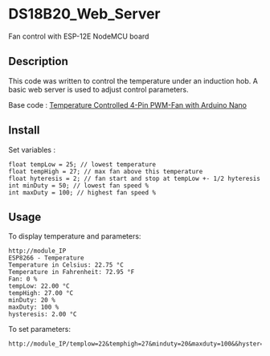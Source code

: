 # DS18B20_Web_Server
Fan control with ESP-12E NodeMCU board

## Description
This code was written to control the temperature under an induction hob. A basic web server is used to adjust control parameters.

Base code : [Temperature Controlled 4-Pin PWM-Fan with Arduino Nano](https://github.com/mariuste/Fan_Temp_Control)

## Install
Set variables :

```
float tempLow = 25; // lowest temperature
float tempHigh = 27; // max fan above this temperature
float hyteresis = 2; // fan start and stop at tempLow +- 1/2 hyteresis
int minDuty = 50; // lowest fan speed %
int maxDuty = 100; // highest fan speed %
```

## Usage
To display temperature and parameters:

```
http://module_IP
ESP8266 - Temperature
Temperature in Celsius: 22.75 °C
Temperature in Fahrenheit: 72.95 °F
Fan: 0 %
tempLow: 22.00 °C
tempHigh: 27.00 °C
minDuty: 20 %
maxDuty: 100 %
hysteresis: 2.00 °C
```

To set parameters:

```
http://module_IP/templow=22&temphigh=27&minduty=20&maxduty=100&&hyster=2
```
